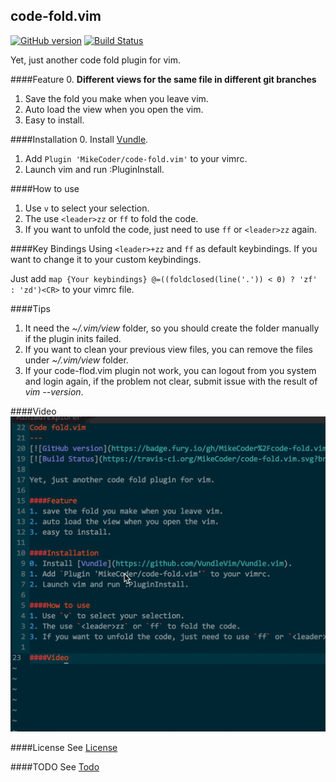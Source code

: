 code-fold.vim
---
[![GitHub version](https://badge.fury.io/gh/MikeCoder%2Fcode-fold.vim.svg)](https://badge.fury.io/gh/MikeCoder%2Fcode-fold.vim)
[![Build Status](https://travis-ci.org/MikeCoder/code-fold.vim.svg?branch=master)](https://travis-ci.org/MikeCoder/code-fold.vim)

Yet, just another code fold plugin for vim.

####Feature
0. **Different views for the same file in different git branches**
1. Save the fold you make when you leave vim.
2. Auto load the view when you open the vim.
3. Easy to install.

####Installation
0. Install [Vundle](https://github.com/VundleVim/Vundle.vim).
1. Add `Plugin 'MikeCoder/code-fold.vim'` to your vimrc.
2. Launch vim and run :PluginInstall.

####How to use
1. Use `v` to select your selection.
2. The use `<leader>zz` or `ff` to fold the code.
3. If you want to unfold the code, just need to use `ff` or `<leader>zz` again.

####Key Bindings
Using `<leader>+zz` and `ff` as default keybindings. If you want to change it to your custom keybindings.

Just add `map {Your keybindings} @=((foldclosed(line('.')) < 0) ? 'zf' : 'zd')<CR>` to your vimrc file.

####Tips
1. It need the *~/.vim/view* folder, so you should create the folder manually if the plugin inits failed.
2. If you want to clean your previous view files, you can remove the files under *~/.vim/view* folder.
3. If your code-flod.vim plugin not work, you can logout from you system and login again, if the problem not clear, submit issue with the result of *vim --version*.

####Video
![Video](./doc/info.gif)

####License
See [License](./LICENSE)

####TODO
See [Todo](./TODO.md)
